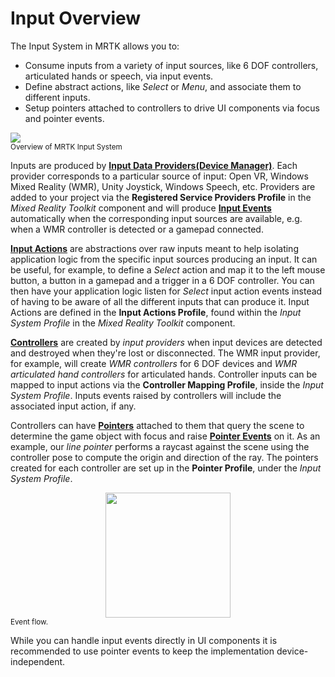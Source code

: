 # Input Overview

The Input System in MRTK allows you to:
- Consume inputs from a variety of input sources, like 6 DOF controllers, articulated hands or speech, via input events.
- Define abstract actions, like *Select* or *Menu*, and associate them to different inputs.
- Setup pointers attached to controllers to drive UI components via focus and pointer events.

<img src="../../Documentation/Images/Input/MRTK_InputSystem.png" style="display:block;margin-left:auto;margin-right:auto;">
<sup>Overview of MRTK Input System</sup>

Inputs are produced by [**Input Data Providers(Device Manager)**](InputProviders.md). Each provider corresponds to a particular source of input: Open VR, Windows Mixed Reality (WMR), Unity Joystick, Windows Speech, etc. Providers are added to your project via the **Registered Service Providers Profile** in the *Mixed Reality Toolkit* component and will produce [**Input Events**](InputEvents.md) automatically when the corresponding input sources are available, e.g. when a WMR controller is detected or a gamepad connected.

[**Input Actions**](InputActions.md) are abstractions over raw inputs meant to help isolating application logic from the specific input sources producing an input. It can be useful, for example, to define a *Select* action and map it to the left mouse button, a button in a gamepad and a trigger in a 6 DOF controller. You can then have your application logic listen for *Select* input action events instead of having to be aware of all the different inputs that can produce it. Input Actions are defined in the **Input Actions Profile**, found within the *Input System Profile* in the *Mixed Reality Toolkit* component.

[**Controllers**](Controllers.md) are created by *input providers* when input devices are detected and destroyed when they're lost or disconnected. The WMR input provider, for example, will create *WMR controllers* for 6 DOF devices and *WMR articulated hand controllers* for articulated hands. Controller inputs can be mapped to input actions via the **Controller Mapping Profile**, inside the *Input System Profile*. Inputs events raised by controllers will include the associated input action, if any.

Controllers can have [**Pointers**](Pointers.md) attached to them that query the scene to determine the game object with focus and raise [**Pointer Events**](Pointers.md#pointer-event-interfaces) on it. As an example, our *line pointer* performs a raycast against the scene using the controller pose to compute the origin and direction of the ray. The pointers created for each controller are set up in the **Pointer Profile**, under the *Input System Profile*.

<img src="../../Documentation/Images/Input/MRTK_Input_EventFlow.png" width="200px" style="display:block;margin-left:auto;margin-right:auto;">
<sup>Event flow.</sup>

While you can handle input events directly in UI components it is recommended to use pointer events to keep the implementation device-independent.
